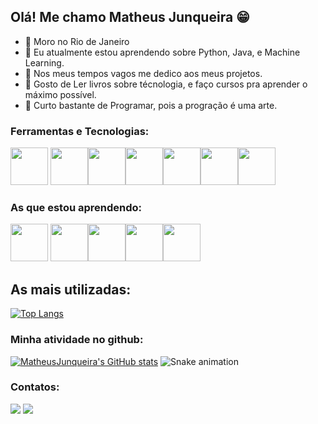 ## Olá! Me chamo Matheus Junqueira :grin:

- 🌱 Moro no Rio de Janeiro 
- 🌱 Eu atualmente estou aprendendo sobre Python, Java, e Machine Learning.
- 🌱 Nos meus tempos vagos me dedico aos meus projetos.
- 🌱 Gosto de Ler livros sobre técnologia, e faço cursos pra aprender o máximo possível.
- 🌱 Curto bastante de Programar, pois a progração é uma arte.



### Ferramentas e Tecnologias:
<img src="https://cdn.jsdelivr.net/gh/devicons/devicon/icons/django/django-original.svg" width="60" height ="60"/> <img src="https://cdn.jsdelivr.net/gh/devicons/devicon/icons/python/python-original-wordmark.svg" width="60" height ="60" /><img src="https://cdn.jsdelivr.net/gh/devicons/devicon/icons/flask/flask-original-wordmark.svg" width="60" height ="60"  /><img src="https://cdn.jsdelivr.net/gh/devicons/devicon/icons/pandas/pandas-original-wordmark.svg"   width="60" height="60" /><img src="https://cdn.jsdelivr.net/gh/devicons/devicon/icons/pycharm/pycharm-original-wordmark.svg" width="60" height="60" /><img src="https://cdn.jsdelivr.net/gh/devicons/devicon/icons/vscode/vscode-original-wordmark.svg"    width="60" height="60"/><img src="https://cdn.jsdelivr.net/gh/devicons/devicon/icons/intellij/intellij-original-wordmark.svg" width="60" height="60" />



### As que estou aprendendo:

<img src="https://cdn.jsdelivr.net/gh/devicons/devicon/icons/java/java-original.svg" width="60" height="60"/> <img src="https://cdn.jsdelivr.net/gh/devicons/devicon/icons/linux/linux-original.svg" width="60" height="60"/><img src="https://cdn.jsdelivr.net/gh/devicons/devicon/icons/spring/spring-original-wordmark.svg" width="60" height ="60" /><img src="https://cdn.jsdelivr.net/gh/devicons/devicon/icons/mysql/mysql-original-wordmark.svg" width="60" height ="60"/><img src="https://cdn.jsdelivr.net/gh/devicons/devicon/icons/postgresql/postgresql-original-wordmark.svg" width="60" height="60" />


## As mais utilizadas:
[![Top Langs](https://github-readme-stats.vercel.app/api/top-langs/?username=MatheusJunqueiradaSilva)](https://github.com/MatheusJunqueiradaSilva/github-readme-stats)
### Minha atividade no github:
[![MatheusJunqueira's GitHub stats](https://github-readme-stats.vercel.app/api?username=MatheusJunqueiradaSilva)](https://github.com/MatheusJunqueiradaSilva/github-readme-stats) 
![Snake animation](https://github.com/MatheusJunqueiradaSilva/blob/output/github-contribution-grid-snake.svg)



### Contatos:
<a href="https://www.linkedin.com/in/matheus-junqueira-dev/" target="_blank"><img src="https://img.shields.io/badge/-LinkedIn-%230077B5?style=for-the-badge&logo=linkedin&logoColor=white" target="_blank"></a> <a href = "mailto:matheusjunqueira.job@gmail.com"><img src="https://img.shields.io/badge/Gmail-D14836?style=for-the-badge&logo=gmail&logoColor=white" target="_blank"></a> 


